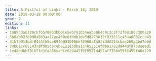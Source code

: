 ```yaml
---
title: A Fistful of Links - March 18, 2019
date: 2019-03-18 00:00:00
year: 2
edition: 11
links:
- 1a89cda6339cbfb5700b3bb01e5eb741b54eaba0b4c9c3c3f72f98108c300a20
- 5b0ab02fd0d0a8b34a17ec460c8fddb1da5d8273612f933211c434a6082cce43
- 81b7a911b8f8455f65ce89f69319006ef8960afa8f7dd0214cbac268a3bd7ebd
- 34b6ecc691437afdb5c8ceba121e3dba1c4e5251ef0b81702da44af87b88ead1
- 1e48adbb53107fd3fa266eadfe02044510f6571d457af7330a59f8459f46d220
---
```

